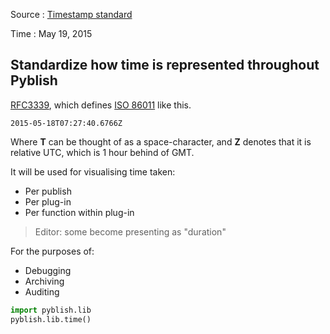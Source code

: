 Source : [Timestamp standard](http://forums.pyblish.com/t/timestamp-standard/80)


Time : May 19, 2015


## Standardize how time is represented throughout Pyblish

[RFC3339](https://tools.ietf.org/html/rfc3339), which defines [ISO 86011](https://en.wikipedia.org/wiki/ISO_8601) like this.
```
2015-05-18T07:27:40.6766Z
```
Where **T** can be thought of as a space-character, and **Z** denotes that it is relative UTC, which is 1 hour behind of GMT.

It will be used for visualising time taken:

* Per publish
* Per plug-in
* Per function within plug-in

> Editor:
> some become presenting as "duration"

For the purposes of:

* Debugging
* Archiving
* Auditing

```python
import pyblish.lib
pyblish.lib.time()
```